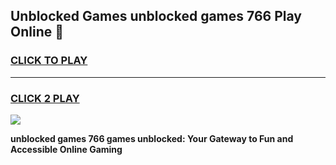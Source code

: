 
## Unblocked Games unblocked games 766 Play Online 👋
<h3>
<a href="https://news.freeplayer.one?title=unblocked_games_766&ref=17F">CLICK TO PLAY</a></h3>
<hr>

<h3>
<a href="https://news.freeplayer.one?title=unblocked_games_766&ref=17F">CLICK 2 PLAY</a>
  
</h3>

<a href="https://news.freeplayer.one?title=unblocked_games_766&ref=17F/"><img src="https://clearcache.store/games.png"></a>


**unblocked games 766 games unblocked: Your Gateway to Fun and Accessible Online Gaming**
